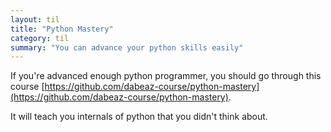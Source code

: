 ```yaml
---
layout: til
title: "Python Mastery"
category: til
summary: "You can advance your python skills easily"
---
```


If you're advanced enough python programmer, you should go through
this course [https://github.com/dabeaz-course/python-mastery](https://github.com/dabeaz-course/python-mastery).

It will teach you internals of python that you didn't think about.